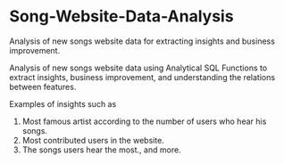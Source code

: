 # Song-Website-Data-Analysis
Analysis of new songs website data for extracting insights and business improvement.

Analysis of new songs website data using  Analytical SQL Functions to extract insights, business improvement, and understanding the relations between features.

Examples of insights such as
1) Most famous artist according to the number of users who hear his songs.
2) Most contributed users in the website.
3) The songs users hear the most., and more.


